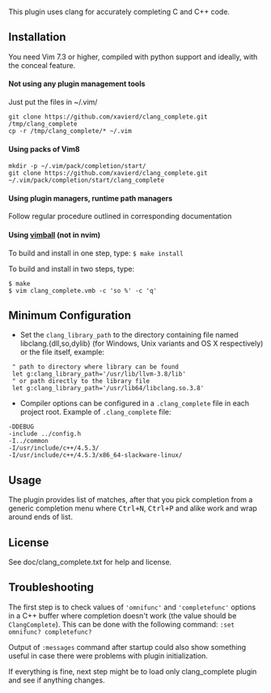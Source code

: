 This plugin uses clang for accurately completing C and C++ code.

## Installation

You need Vim 7.3 or higher, compiled with python support and ideally, with
the conceal feature.

#### Not using any plugin management tools

Just put the files in ~/.vim/

```
git clone https://github.com/xavierd/clang_complete.git /tmp/clang_complete
cp -r /tmp/clang_complete/* ~/.vim
```

#### Using packs of Vim8

```
mkdir -p ~/.vim/pack/completion/start/
git clone https://github.com/xavierd/clang_complete.git ~/.vim/pack/completion/start/clang_complete
```

#### Using plugin managers, runtime path managers

Follow regular procedure outlined in corresponding documentation

#### Using [vimball][vimball] (not in nvim)

To build and install in one step, type: `$ make install`

To build and install in two steps, type:

```
$ make
$ vim clang_complete.vmb -c 'so %' -c 'q'
```

## Minimum Configuration

- Set the `clang_library_path` to the directory containing file named
  libclang.{dll,so,dylib} (for Windows, Unix variants and OS X respectively) or
  the file itself, example:

```vim
 " path to directory where library can be found
 let g:clang_library_path='/usr/lib/llvm-3.8/lib'
 " or path directly to the library file
 let g:clang_library_path='/usr/lib64/libclang.so.3.8'
```

- Compiler options can be configured in a `.clang_complete` file in each project
  root.  Example of `.clang_complete` file:

```
-DDEBUG
-include ../config.h
-I../common
-I/usr/include/c++/4.5.3/
-I/usr/include/c++/4.5.3/x86_64-slackware-linux/
```

## Usage

The plugin provides list of matches, after that you pick completion from a
generic completion menu where <kbd>Ctrl+N</kbd>, <kbd>Ctrl+P</kbd> and alike
work and wrap around ends of list.

## License

See doc/clang_complete.txt for help and license.

## Troubleshooting

The first step is to check values of `'omnifunc'` and `'completefunc'` options
in a C++ buffer where completion doesn't work (the value should be
`ClangComplete`).  This can be done with the following command:
`:set omnifunc? completefunc?`

Output of `:messages` command after startup could also show something useful in
case there were problems with plugin initialization.

If everything is fine, next step might be to load only clang_complete plugin
and see if anything changes.

[vimball]: https://vimhelp.appspot.com/pi_vimball.txt.html
